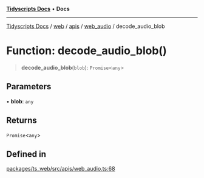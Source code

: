 [**Tidyscripts Docs**](../../../../../../../README.md) • **Docs**

***

[Tidyscripts Docs](../../../../../../../globals.md) / [web](../../../../../README.md) / [apis](../../../README.md) / [web\_audio](../README.md) / decode\_audio\_blob

# Function: decode\_audio\_blob()

> **decode\_audio\_blob**(`blob`): `Promise`\<`any`\>

## Parameters

• **blob**: `any`

## Returns

`Promise`\<`any`\>

## Defined in

[packages/ts\_web/src/apis/web\_audio.ts:68](https://github.com/sheunaluko/tidyscripts/blob/master/packages/ts_web/src/apis/web_audio.ts#L68)
